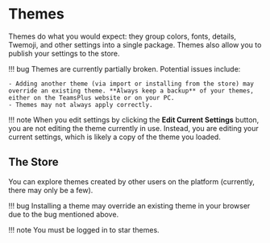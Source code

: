 # Themes

Themes do what you would expect: they group colors, fonts, details, Twemoji, and other settings into a single package. Themes also allow you to publish your settings to the store.

!!! bug
    Themes are currently partially broken. Potential issues include:
    
    - Adding another theme (via import or installing from the store) may override an existing theme. **Always keep a backup** of your themes, either on the TeamsPlus website or on your PC.  
    - Themes may not always apply correctly.

!!! note
    When you edit settings by clicking the **Edit Current Settings** button, you are not editing the theme currently in use. Instead, you are editing your current settings, which is likely a copy of the theme you loaded.

## The Store

You can explore themes created by other users on the platform (currently, there may only be a few).  

!!! bug
    Installing a theme may override an existing theme in your browser due to the bug mentioned above.

!!! note
    You must be logged in to star themes.